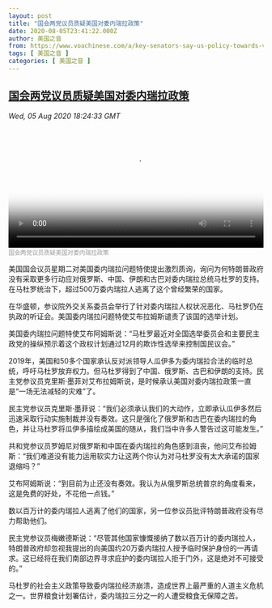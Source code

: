 ```yaml
---
layout: post
title: "国会两党议员质疑美国对委内瑞拉政策"
date: 2020-08-05T23:41:22.000Z
author: 美国之音
from: https://www.voachinese.com/a/key-senators-say-us-policy-towards-venezuela-is-failing-20200805/5531844.html
tags: [ 美国之音 ]
categories: [ 美国之音 ]
---
```

<!--1596670882000-->
[国会两党议员质疑美国对委内瑞拉政策](https://www.voachinese.com/a/key-senators-say-us-policy-towards-venezuela-is-failing-20200805/5531844.html)
------

<div>
<div><i>Wed, 05 Aug 2020 18:24:33 GMT</i></div><video poster="https://images.weserv.nl?url=gdb.voanews.com/78a66a85-38b8-4052-9614-1ffdc8ea312c_tv_r1_s_w900.jpg" src="https://av.voanews.com/Videoroot/Pangeavideo/2020/08/7/78/78a66a85-38b8-4052-9614-1ffdc8ea312c_240p.mp4" style="width:100%" controls></video><div><small style="color: #999;">国会两党议员质疑美国对委内瑞拉政策</small></div><p>美国国会议员星期二对美国委内瑞拉问题特使提出激烈质询，询问为何特朗普政府没有采取更多行动应对俄罗斯、中国、伊朗和古巴对委内瑞拉总统马杜罗的支持。在马杜罗统治下，超过500万委内瑞拉人逃离了这个曾经繁荣的国家。</p><p>在华盛顿，参议院外交关系委员会举行了针对委内瑞拉人权状况恶化、马杜罗仍在执政的听证会。美国委内瑞拉问题特使艾布拉姆斯谴责了该国的选举计划。</p><p>美国委内瑞拉问题特使艾布阿姆斯说：“马杜罗最近对全国选举委员会和主要民主政党的操纵预示着这个政权计划通过12月的欺诈性选举来控制国民议会。”</p><p>2019年，美国和50多个国家承认反对派领导人瓜伊多为委内瑞拉合法的临时总统，呼吁马杜罗放弃权力。但马杜罗得到了中国、俄罗斯、古巴和伊朗的支持。民主党参议员克里斯·墨菲对艾布拉姆斯说，是时候承认美国对委内瑞拉政策一直是“一场无法减轻的灾难”了。</p><p>民主党参议员克里斯·墨菲说：“我们必须承认我们的大动作，立即承认瓜伊多然后迅速采取行动实施制裁并没有奏效。这只是强化了俄罗斯和古巴在委内瑞拉的角色，并让马杜罗将瓜伊多描绘成美国的随从，我们当中许多人警告过这可能发生。”</p><p>共和党参议员罗姆尼对俄罗斯和中国在委内瑞拉的角色感到沮丧，他问艾布拉姆斯：“我们难道没有能力运用软实力让这两个你认为对马杜罗没有太大承诺的国家退缩吗？”</p><p>艾布阿姆斯说：“到目前为止还没有奏效。我认为从俄罗斯总统普京的角度看来，这是免费的好处，不花他一点钱。”</p><p>数以百万计的委内瑞拉人逃离了他们的国家，另一位参议员批评特朗普政府没有尽力帮助他们。</p><p>民主党参议员梅嫩德斯说：“尽管其他国家慷慨接纳了数以百万计的委内瑞拉人，特朗普政府却忽视我提出的向美国约20万委内瑞拉人授予临时保护身份的一再请求。这已经将在我们南部边界寻求庇护的委内瑞拉人拒于门外，这是绝对不可接受的。”</p><p>马杜罗的社会主义政策导致委内瑞拉经济崩溃，造成世界上最严重的人道主义危机之一。世界粮食计划署估计，委内瑞拉三分之一的人遭受粮食无保障之苦。</p>
</div>
